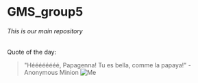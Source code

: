 GMS_group5
============================
###### This is our main repository

Quote of the day:
> "Héééééééé, Papagenna! Tu es bella, comme la papaya!" - Anonymous Minion
![Me](https://media.licdn.com/mpr/mpr/shrink_500_500/p/3/000/1dd/1e2/212b255.jpg "Naaaaaaaaw, cutie")